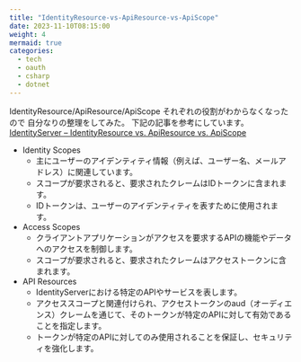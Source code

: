 ```yaml
---
title: "IdentityResource-vs-ApiResource-vs-ApiScope"
date: 2023-11-10T08:15:00
weight: 4
mermaid: true
categories:
  - tech
  - oauth
  - csharp
  - dotnet
---
```


IdentityResource/ApiResource/ApiScope それぞれの役割がわからなくなったので
自分なりの整理をしてみた。
下記の記事を参考にしています。
[IdentityServer – IdentityResource vs. ApiResource vs. ApiScope](https://nestenius.se/2023/02/02/identityserver-identityresource-vs-apiresource-vs-apiscope/)


- Identity Scopes
  - 主にユーザーのアイデンティティ情報（例えば、ユーザー名、メールアドレス）に関連しています。
  - スコープが要求されると、要求されたクレームはIDトークンに含まれます。
  - IDトークンは、ユーザーのアイデンティティを表すために使用されます。
- Access Scopes
  - クライアントアプリケーションがアクセスを要求するAPIの機能やデータへのアクセスを制御します。
  - スコープが要求されると、要求されたクレームはアクセストークンに含まれます。
- API Resources
  - IdentityServerにおける特定のAPIやサービスを表します。
  - アクセススコープと関連付けられ、アクセストークンのaud（オーディエンス）クレームを通じて、そのトークンが特定のAPIに対して有効であることを指定します。
  - トークンが特定のAPIに対してのみ使用されることを保証し、セキュリティを強化します。